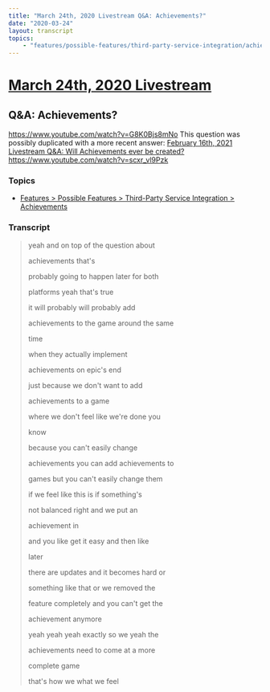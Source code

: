 ```yaml
---
title: "March 24th, 2020 Livestream Q&A: Achievements?"
date: "2020-03-24"
layout: transcript
topics:
    - "features/possible-features/third-party-service-integration/achievements"
---
```

# [March 24th, 2020 Livestream](../2020-03-24.md)
## Q&A: Achievements?
https://www.youtube.com/watch?v=G8K0Bjs8mNo
This question was possibly duplicated with a more recent answer: [February 16th, 2021 Livestream Q&A: Will Achievements ever be created?](./yt-scxr_vl9Pzk.md) https://www.youtube.com/watch?v=scxr_vl9Pzk


### Topics
* [Features > Possible Features > Third-Party Service Integration > Achievements](../topics/features/possible-features/third-party-service-integration/achievements.md)

### Transcript

> yeah and on top of the question about
>
> achievements that's
>
> probably going to happen later for both
>
> platforms yeah that's true
>
> it will probably will probably add
>
> achievements to the game around the same
>
> time
>
> when they actually implement
>
> achievements on epic's end
>
> just because we don't want to add
>
> achievements to a game
>
> where we don't feel like we're done you
>
> know
>
> because you can't easily change
>
> achievements you can add achievements to
>
> games but you can't easily change them
>
> if we feel like this is if something's
>
> not balanced right and we put an
>
> achievement in
>
> and you like get it easy and then like
>
> later
>
> there are updates and it becomes hard or
>
> something like that or we removed the
>
> feature completely and you can't get the
>
> achievement anymore
>
> yeah yeah yeah exactly so we yeah the
>
> achievements need to come at a more
>
> complete game
>
> that's how we what we feel
